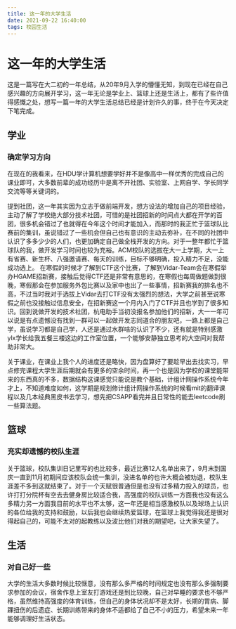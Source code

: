 ```yaml
---
title: 这一年的大学生活
date: 2021-09-22 16:40:00
tags: 校园生活
---
```


# 这一年的大学生活

​		这是一篇写在大二初的一年总结，从20年9月入学的懵懂无知，到现在已经在自己感兴趣的方向展开学习，这一年无论是学业上、篮球上还是生活上，都有了些许值得感慨之处，想写一篇一年的大学生活总结已经是计划许久的事，终于在今天决定下笔完成。

## 学业

### 确定学习方向

​		在现在的我看来，在HDU学计算机想要学好并不是像高中一样优秀的完成自己的课业即可，大多数前辈的成功经历中是离不开社团、实验室、上网自学、学长同学交流等等关键词的。

​		提到社团，这一年其实因为立志于做前端开发，想方设法的增加自己的项目经验，主动了解了学校绝大部分技术社团，可惜的是社团招新的时间点大都在开学的百团，很多机会错过了也就得在今年这个时间才能加入，而那时的我正忙于篮球队比赛前的集训，虽说错过了一些机会但自己也有意识的主动去弥补，在不同的社团中认识了多多少少的人们，也更加确定自己做全栈开发的方向。对于一整年都忙于篮球队的我，做开发学习时间也较为充裕。ACM校队的选拔在大一上学期，大一上有省赛、新生杯、八强邀请赛、每天的训练，目标不够明确，投入精力不足，没能成功选上。 在寒假的时候才了解到CTF这个比赛，了解到Vidar-Team会在寒假举办HGAME招新赛，接触后觉得CTF还是非常有意思的，在寒假也每周做题做到很晚，寒假那会在参加服务外包比赛以及家中也出了一些事情，招新赛我的排名也不高，不过当时我对于选拔上Vidar去打CTF没有太强烈的想法，大学之前甚至说寒假之前也没接触过信息安全，在招新赛这一个月内入门了CTF并且也学到了很多知识。回到说做开发的技术社团，杭电助手当初没报名参加他们的招新，大一一年可以说是有点遗憾没有找到一群可以一起做开发志同道合的朋友吧，一路上都是自己学，虽说学习都是自己学，人还是通过水群啥的认识了不少，还有就是特别感激ylx学长给我五餐三楼这边的工作室位置，一个能够安静独立思考的大空间对我帮助非常大。

​		关于课业，在课业上我个人的进度还是略快，因为盘算好了要趁早出去找实习，早点修完课程大学生涯后期就会有更多的空余时间，再一个也是因为学校的课堂能带来的东西真的不多，数据结构这课感觉只能说是教个基础，计组计网操作系统今年才上，不知道难度如何，这学期是规划修计组计网操作系统的时候看mit的翻译课程以及几本经典黑皮书去学习，想先把CSAPP看完并且日常性的能去leetcode刷一些算法题。

## 篮球

### 充实却遗憾的校队生涯

​		关于篮球，校队集训日记里写的也比较多，最近比赛12人名单出来了，9月末到国庆一直到11月初期间应该校队会统一集训，没进名单的也许大概会被劝退，校队生涯差不多到这就结束了。对于一个天赋很普通但是也没有过多精力投入的球员，也许打打分院杯有空去去健身房比较适合我，高强度的校队训练一方面我也没有这么多精力另一方面我目前的水平也不太够，这一年还是相当感激校队以及球场上认识的各位给我的支持和鼓励，以后我也会继续热爱篮球，在篮球上我觉得我还是很对得起自己的，可能不太对的起教练以及波比他们对我的期望吧，让大家失望了。

## 生活

### 对自己好一些

​		大学的生活大多数时候比较惬意，没有那么多严格的时间规定也没有那么多强制要求参加的会议，宿舍作息上室友打游戏还是到比较晚，自己对早睡的要求也不够严格，虽然维持高强度的体育训练，但自己的身体状况却不是太好，长期的胃病、脚踝扭伤的后遗症、长期训练带来的身体不适都给了自己不小的压力，希望未来一年能够调理好生活状态。